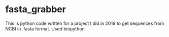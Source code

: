 # fasta_grabber
This is python code written for a project I did in 2019 to get sequences from NCBI in .fasta format. Used biopython
